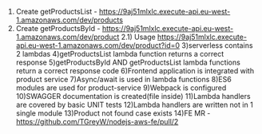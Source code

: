 1) Create getProductsList - https://9aj51mlxlc.execute-api.eu-west-1.amazonaws.com/dev/products
2) Create getProductsById - https://9aj51mlxlc.execute-api.eu-west-1.amazonaws.com/dev/product
2.1) Usage https://9aj51mlxlc.execute-api.eu-west-1.amazonaws.com/dev/product?id=0
3)serverless contains 2 lambdas
4)getProductsList lambda function returns a correct response
5)getProductsById AND getProductsList lambda functions return a correct response code
6)Frontend application is integrated with product service
7)Async/await is used in lambda functions
8)ES6 modules are used for product-service
9)Webpack is configured
10)SWAGGER documentation is created(file inside)
11)Lambda handlers are covered by basic UNIT tests
12)Lambda handlers are written not in 1 single module
13)Product not found case exists
14)FE MR - https://github.com/TGreyW/nodejs-aws-fe/pull/2
